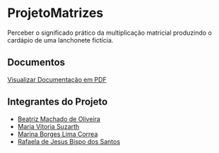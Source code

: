 # ProjetoMatrizes
Perceber o significado prático da multiplicação matricial produzindo o cardápio de uma lanchonete fictícia. 

## Documentos
[Visualizar Documentação em PDF]()

## Integrantes do Projeto
- [Beatriz Machado de Oliveira](https://github.com/beamclive)
- [Maria Vitoria Suzarth](https://github.com/mvitoriasuz)
- [Marina Borges Lima Correa](https://github.com/mborges007)
- [Rafaela de Jesus Bispo dos Santos](https://github.com/Rafaelajbsantos)
